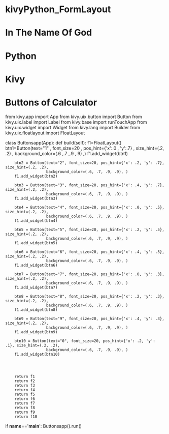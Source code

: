 # kivyPython_FormLayout
# In The Name Of God
# Python
# Kivy
# Buttons of Calculator

from kivy.app import App
from kivy.uix.button import Button
from kivy.uix.label import Label
from kivy.base import runTouchApp
from kivy.uix.widget import Widget
from kivy.lang import Builder
from kivy.uix.floatlayout import FloatLayout

class Buttonsapp(App):
    def build(self):
        f1=FloatLayout()
        btn1=Button(text="1" , font_size=20 , pos_hint={'x':.0  , 'y':.7} , size_hint=(.2, .2) , background_color=(.6 ,.7 ,.9 ,.9) ,)
        f1.add_widget(btn1)

        btn2 = Button(text="2", font_size=20, pos_hint={'x': .2, 'y': .7}, size_hint=(.2, .2),
                      background_color=(.6, .7, .9, .9), )
        f1.add_widget(btn2)

        btn3 = Button(text="3", font_size=20, pos_hint={'x': .4, 'y': .7}, size_hint=(.2, .2),
                      background_color=(.6, .7, .9, .9), )
        f1.add_widget(btn3)

        btn4 = Button(text="4", font_size=20, pos_hint={'x': .0, 'y': .5}, size_hint=(.2, .2),
                      background_color=(.6, .7, .9, .9), )
        f1.add_widget(btn4)

        btn5 = Button(text="5", font_size=20, pos_hint={'x': .2, 'y': .5}, size_hint=(.2, .2),
                      background_color=(.6, .7, .9, .9), )
        f1.add_widget(btn5)

        btn6 = Button(text="6", font_size=20, pos_hint={'x': .4, 'y': .5}, size_hint=(.2, .2),
                      background_color=(.6, .7, .9, .9), )
        f1.add_widget(btn6)

        btn7 = Button(text="7", font_size=20, pos_hint={'x': .0, 'y': .3}, size_hint=(.2, .2),
                      background_color=(.6, .7, .9, .9), )
        f1.add_widget(btn7)

        btn8 = Button(text="8", font_size=20, pos_hint={'x': .2, 'y': .3}, size_hint=(.2, .2),
                      background_color=(.6, .7, .9, .9), )
        f1.add_widget(btn8)

        btn9 = Button(text="9", font_size=20, pos_hint={'x': .4, 'y': .3}, size_hint=(.2, .2),
                      background_color=(.6, .7, .9, .9), )
        f1.add_widget(btn9)

        btn10 = Button(text="0", font_size=20, pos_hint={'x': .2, 'y': .1}, size_hint=(.2, .2),
                      background_color=(.6, .7, .9, .9), )
        f1.add_widget(btn10)




        return f1
        return f2
        return f3
        return f4
        return f5
        return f6
        return f7
        return f8
        return f9
        return f10

if __name__=='__main__':
    Buttonsapp().run()




